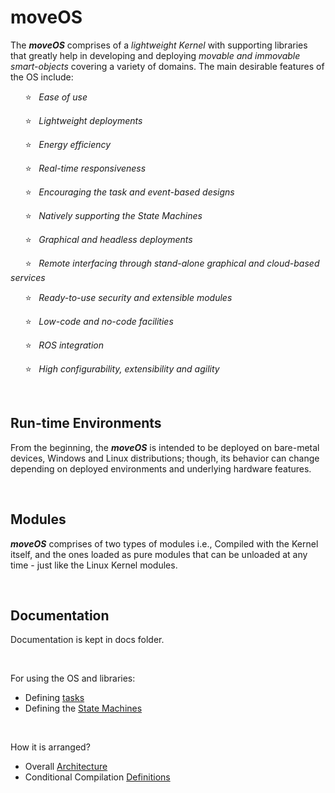 # moveOS

The ***moveOS*** comprises of a *lightweight Kernel* with supporting libraries that greatly help in developing and deploying *movable and immovable smart-objects* covering a variety of domains. The main desirable features of the OS include:

&nbsp;&nbsp;&nbsp;&nbsp;&nbsp;&nbsp;:star:&nbsp;&nbsp; *Ease of use*

&nbsp;&nbsp;&nbsp;&nbsp;&nbsp;&nbsp;:star:&nbsp;&nbsp; *Lightweight deployments*
  
&nbsp;&nbsp;&nbsp;&nbsp;&nbsp;&nbsp;:star:&nbsp;&nbsp; *Energy efficiency*
  
&nbsp;&nbsp;&nbsp;&nbsp;&nbsp;&nbsp;:star:&nbsp;&nbsp; *Real-time responsiveness*
  
&nbsp;&nbsp;&nbsp;&nbsp;&nbsp;&nbsp;:star:&nbsp;&nbsp; *Encouraging the task and event-based designs*
  
&nbsp;&nbsp;&nbsp;&nbsp;&nbsp;&nbsp;:star:&nbsp;&nbsp; *Natively supporting the State Machines*
  
&nbsp;&nbsp;&nbsp;&nbsp;&nbsp;&nbsp;:star:&nbsp;&nbsp; *Graphical and headless deployments*
  
&nbsp;&nbsp;&nbsp;&nbsp;&nbsp;&nbsp;:star:&nbsp;&nbsp; *Remote interfacing through stand-alone graphical and cloud-based services*
  
&nbsp;&nbsp;&nbsp;&nbsp;&nbsp;&nbsp;:star:&nbsp;&nbsp; *Ready-to-use security and extensible modules*
  
&nbsp;&nbsp;&nbsp;&nbsp;&nbsp;&nbsp;:star:&nbsp;&nbsp; *Low-code and no-code facilities*
  
&nbsp;&nbsp;&nbsp;&nbsp;&nbsp;&nbsp;:star:&nbsp;&nbsp; *ROS integration*
  
&nbsp;&nbsp;&nbsp;&nbsp;&nbsp;&nbsp;:star:&nbsp;&nbsp; *High configurability, extensibility and agility*



&nbsp;

## Run-time Environments

From the beginning, the ***moveOS*** is intended to be deployed on bare-metal devices, Windows and Linux distributions; though, its behavior can change depending on deployed environments and underlying hardware features.



&nbsp;

## Modules

***moveOS*** comprises of two types of modules i.e., Compiled with the Kernel itself, and the ones loaded as pure modules that can be unloaded at any time - just like the Linux Kernel modules.



&nbsp;

## Documentation

Documentation is kept in docs folder.


&nbsp;

For using the OS and libraries:

  * Defining [tasks](./docs/usage/Tasks.md)
  * Defining the [State Machines](./docs/usage/StateMachine.md)


&nbsp;

How it is arranged?

  * Overall [Architecture](./docs/contrib/Architecture.md)
  * Conditional Compilation [Definitions](./docs/contrib/Defines.md)
